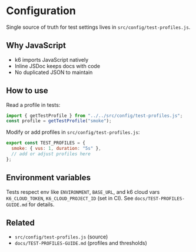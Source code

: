 # Configuration

Single source of truth for test settings lives in `src/config/test-profiles.js`.

## Why JavaScript

- k6 imports JavaScript natively
- Inline JSDoc keeps docs with code
- No duplicated JSON to maintain

## How to use

Read a profile in tests:

```javascript
import { getTestProfile } from "../../src/config/test-profiles.js";
const profile = getTestProfile("smoke");
```

Modify or add profiles in `src/config/test-profiles.js`:

```javascript
export const TEST_PROFILES = {
  smoke: { vus: 1, duration: "5s" },
  // add or adjust profiles here
};
```

## Environment variables

Tests respect env like `ENVIRONMENT`, `BASE_URL`, and k6 cloud vars `K6_CLOUD_TOKEN`, `K6_CLOUD_PROJECT_ID` (set in CI). See `docs/TEST-PROFILES-GUIDE.md` for details.

## Related

- `src/config/test-profiles.js` (source)
- `docs/TEST-PROFILES-GUIDE.md` (profiles and thresholds)
